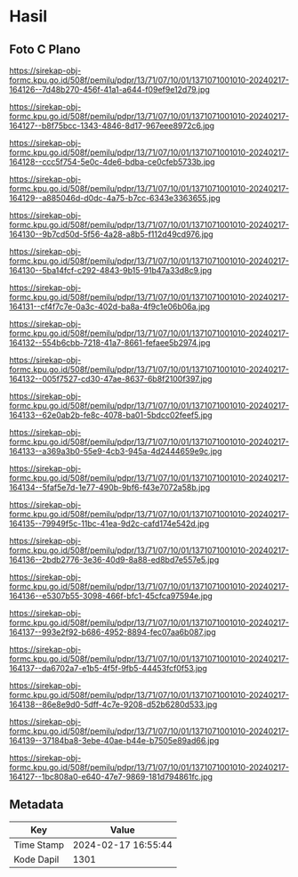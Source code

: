 # Hasil

## Foto C Plano

https://sirekap-obj-formc.kpu.go.id/508f/pemilu/pdpr/13/71/07/10/01/1371071001010-20240217-164126--7d48b270-456f-41a1-a644-f09ef9e12d79.jpg

https://sirekap-obj-formc.kpu.go.id/508f/pemilu/pdpr/13/71/07/10/01/1371071001010-20240217-164127--b8f75bcc-1343-4846-8d17-967eee8972c6.jpg

https://sirekap-obj-formc.kpu.go.id/508f/pemilu/pdpr/13/71/07/10/01/1371071001010-20240217-164128--ccc5f754-5e0c-4de6-bdba-ce0cfeb5733b.jpg

https://sirekap-obj-formc.kpu.go.id/508f/pemilu/pdpr/13/71/07/10/01/1371071001010-20240217-164129--a885046d-d0dc-4a75-b7cc-6343e3363655.jpg

https://sirekap-obj-formc.kpu.go.id/508f/pemilu/pdpr/13/71/07/10/01/1371071001010-20240217-164130--9b7cd50d-5f56-4a28-a8b5-f112d49cd976.jpg

https://sirekap-obj-formc.kpu.go.id/508f/pemilu/pdpr/13/71/07/10/01/1371071001010-20240217-164130--5ba14fcf-c292-4843-9b15-91b47a33d8c9.jpg

https://sirekap-obj-formc.kpu.go.id/508f/pemilu/pdpr/13/71/07/10/01/1371071001010-20240217-164131--cf4f7c7e-0a3c-402d-ba8a-4f9c1e06b06a.jpg

https://sirekap-obj-formc.kpu.go.id/508f/pemilu/pdpr/13/71/07/10/01/1371071001010-20240217-164132--554b6cbb-7218-41a7-8661-fefaee5b2974.jpg

https://sirekap-obj-formc.kpu.go.id/508f/pemilu/pdpr/13/71/07/10/01/1371071001010-20240217-164132--005f7527-cd30-47ae-8637-6b8f2100f397.jpg

https://sirekap-obj-formc.kpu.go.id/508f/pemilu/pdpr/13/71/07/10/01/1371071001010-20240217-164133--62e0ab2b-fe8c-4078-ba01-5bdcc02feef5.jpg

https://sirekap-obj-formc.kpu.go.id/508f/pemilu/pdpr/13/71/07/10/01/1371071001010-20240217-164133--a369a3b0-55e9-4cb3-945a-4d2444659e9c.jpg

https://sirekap-obj-formc.kpu.go.id/508f/pemilu/pdpr/13/71/07/10/01/1371071001010-20240217-164134--5faf5e7d-1e77-490b-9bf6-f43e7072a58b.jpg

https://sirekap-obj-formc.kpu.go.id/508f/pemilu/pdpr/13/71/07/10/01/1371071001010-20240217-164135--79949f5c-11bc-41ea-9d2c-cafd174e542d.jpg

https://sirekap-obj-formc.kpu.go.id/508f/pemilu/pdpr/13/71/07/10/01/1371071001010-20240217-164136--2bdb2776-3e36-40d9-8a88-ed8bd7e557e5.jpg

https://sirekap-obj-formc.kpu.go.id/508f/pemilu/pdpr/13/71/07/10/01/1371071001010-20240217-164136--e5307b55-3098-466f-bfc1-45cfca97594e.jpg

https://sirekap-obj-formc.kpu.go.id/508f/pemilu/pdpr/13/71/07/10/01/1371071001010-20240217-164137--993e2f92-b686-4952-8894-fec07aa6b087.jpg

https://sirekap-obj-formc.kpu.go.id/508f/pemilu/pdpr/13/71/07/10/01/1371071001010-20240217-164137--da6702a7-e1b5-4f5f-9fb5-44453fcf0f53.jpg

https://sirekap-obj-formc.kpu.go.id/508f/pemilu/pdpr/13/71/07/10/01/1371071001010-20240217-164138--86e8e9d0-5dff-4c7e-9208-d52b6280d533.jpg

https://sirekap-obj-formc.kpu.go.id/508f/pemilu/pdpr/13/71/07/10/01/1371071001010-20240217-164139--37184ba8-3ebe-40ae-b44e-b7505e89ad66.jpg

https://sirekap-obj-formc.kpu.go.id/508f/pemilu/pdpr/13/71/07/10/01/1371071001010-20240217-164127--1bc808a0-e640-47e7-9869-181d794861fc.jpg


## Metadata

| Key        | Value               |
| ---------- | ------------------- |
| Time Stamp | 2024-02-17 16:55:44 |
| Kode Dapil | 1301                |




